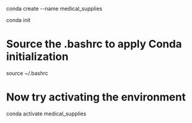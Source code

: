 
 conda create --name medical_supplies

conda init

# Source the .bashrc to apply Conda initialization
source ~/.bashrc

# Now try activating the environment
conda activate medical_supplies
